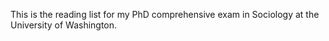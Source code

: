 This is the reading list for my PhD comprehensive exam in Sociology at the University of Washington.
